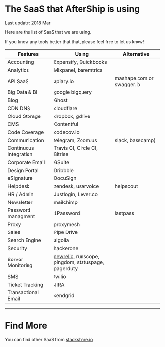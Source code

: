 # The SaaS that AfterShip is using

Last update: 2018 Mar

Here are the list of SaaS that we are using.

If you know any tools better that that, please feel free to let us know!

Features | Using | Alternative
--- | --- | ---
Accounting | Expensify, Quickbooks | 
Analytics | Mixpanel, baremtrics |
API SaaS | apiary.io | mashape.com or swagger.io
Big Data & BI | google bigquery |
Blog | Ghost |
CDN DNS | cloudflare |
Cloud Storage | dropbox, gdrive |
CMS | Contentful
Code Coverage | codecov.io | 
Communication | telegram, Zoom.us | slack, basecamp)
Continuous Integration | Travis CI, Circle CI, Bitrise |
Corporate Email | GSuite | 
Design Portal | Dribbble |
eSignature | DocuSign | 
Helpdesk | zendesk, uservoice | helpscout
HR / Admin | Justlogin, Lever.co
Newsletter | mailchimp |
Password managment | 1Password | lastpass
Proxy | proxymesh |
Sales | Pipe Drive
Search Engine | algolia |
Security | hackerone |
Server Monitoring | [newrelic](http://newrelic.com/), runscope, pingdom, statuspage, pagerduty
SMS | twilio |
Ticket Tracking | JIRA | 
Transactional Email | sendgrid | 

--- 
# Find More

You can find other SaaS from [stackshare.io](http://stackshare.io/categories)
